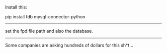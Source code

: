 Install this:

pip install fdb mysql-connector-python
__________________________________________

set the fpd file path and also the database.

__________________________________________


Some companies are asking hundreds of dollars for this sh*t...
